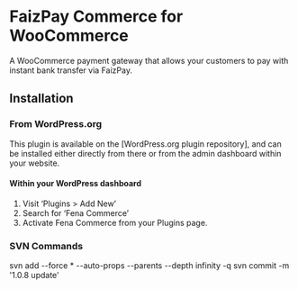 # FaizPay Commerce for WooCommerce

A WooCommerce payment gateway that allows your customers to pay with instant bank transfer via FaizPay.

## Installation

### From WordPress.org

This plugin is available on the [WordPress.org plugin repository], and can be installed either directly from there or from the admin dashboard within your website.

#### Within your WordPress dashboard
1. Visit ‘Plugins > Add New’
2. Search for ‘Fena Commerce’
3. Activate Fena Commerce from your Plugins page.

### SVN Commands
svn add --force * --auto-props --parents --depth infinity -q
svn commit -m '1.0.8 update'
